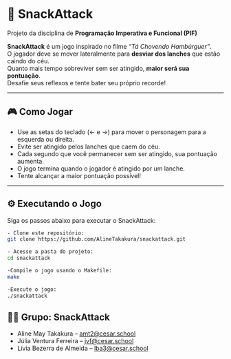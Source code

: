 

# 🍔 SnackAttack

Projeto da disciplina de **Programação Imperativa e Funcional (PIF)**

**SnackAttack** é um jogo inspirado no filme *“Tá Chovendo Hambúrguer”*.  
O jogador deve se mover lateralmente para **desviar dos lanches** que estão caindo do céu.  
Quanto mais tempo sobreviver sem ser atingido, **maior será sua pontuação**.  
Desafie seus reflexos e tente bater seu próprio recorde!

---

## 🎮 Como Jogar
- Use as setas do teclado (← e →) para mover o personagem para a esquerda ou direita.
- Evite ser atingido pelos lanches que caem do céu.
- Cada segundo que você permanecer sem ser atingido, sua pontuação aumenta.
- O jogo termina quando o jogador é atingido por um lanche.
- Tente alcançar a maior pontuação possível!

---

## ⚙️ Executando o Jogo

Siga os passos abaixo para executar o SnackAttack:
 ```bash
- Clone este repositório:
git clone https://github.com/AlineTakakura/snackattack.git

- Acesse a pasta do projeto:
cd snackattack

-Compile o jogo usando o Makefile:
make

-Execute o jogo:
./snackattack
```
## 👩‍💻 Grupo: SnackAttack

- Aline May Takakura – amt2@cesar.school
- Júlia Ventura Ferreira – jvf@cesar.school
- Lívia Bezerra de Almeida – lba3@cesar.school
